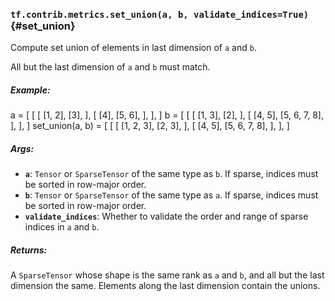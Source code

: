 ### `tf.contrib.metrics.set_union(a, b, validate_indices=True)` {#set_union}

Compute set union of elements in last dimension of `a` and `b`.

All but the last dimension of `a` and `b` must match.

##### Example:

  a = [
    [
      [
        [1, 2],
        [3],
      ],
      [
        [4],
        [5, 6],
      ],
    ],
  ]
  b = [
    [
      [
        [1, 3],
        [2],
      ],
      [
        [4, 5],
        [5, 6, 7, 8],
      ],
    ],
  ]
  set_union(a, b) = [
    [
      [
        [1, 2, 3],
        [2, 3],
      ],
      [
        [4, 5],
        [5, 6, 7, 8],
      ],
    ],
  ]

##### Args:


*  <b>`a`</b>: `Tensor` or `SparseTensor` of the same type as `b`. If sparse, indices
      must be sorted in row-major order.
*  <b>`b`</b>: `Tensor` or `SparseTensor` of the same type as `a`. If sparse, indices
      must be sorted in row-major order.
*  <b>`validate_indices`</b>: Whether to validate the order and range of sparse indices
     in `a` and `b`.

##### Returns:

  A `SparseTensor` whose shape is the same rank as `a` and `b`, and all but
  the last dimension the same. Elements along the last dimension contain the
  unions.

